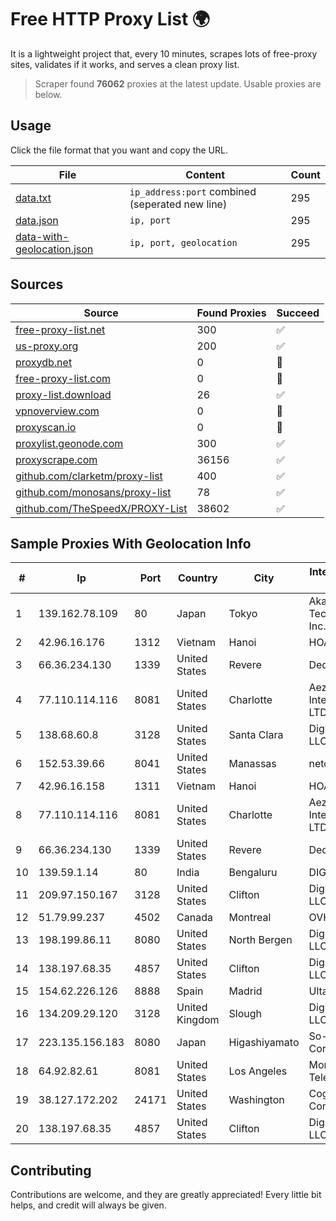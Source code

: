 
# Free HTTP Proxy List 🌍

It is a lightweight project that, every 10 minutes, scrapes lots of free-proxy sites, validates if it works, and serves a clean proxy list.


> Scraper found **76062** proxies at the latest update. Usable proxies are below.

## Usage

Click the file format that you want and copy the URL.


|File|Content|Count|
|----|-------|-----|
|[data.txt](https://raw.githubusercontent.com/themiralay/Proxy-List-World/master/data.txt)|`ip_address:port` combined (seperated new line)|295|
|[data.json](https://raw.githubusercontent.com/themiralay/Proxy-List-World/master/data.json)|`ip, port`|295|
|[data-with-geolocation.json](https://raw.githubusercontent.com/themiralay/Proxy-List-World/master/data-with-geolocation.json)|`ip, port, geolocation`|295|

## Sources

|Source|Found Proxies|Succeed|
|------|-------------|-------|
|[free-proxy-list.net](https://free-proxy-list.net)|300|✅|
|[us-proxy.org](https://www.us-proxy.org)|200|✅|
|[proxydb.net](http://proxydb.net)|0|🚫|
|[free-proxy-list.com](https://free-proxy-list.com/?page=&port=&type%5B%5D=http&type%5B%5D=https&up_time=0&search=Search)|0|🚫|
|[proxy-list.download](https://www.proxy-list.download/HTTP)|26|✅|
|[vpnoverview.com](https://vpnoverview.com/privacy/anonymous-browsing/free-proxy-servers)|0|🚫|
|[proxyscan.io](https://www.proxyscan.io)|0|🚫|
|[proxylist.geonode.com](https://proxylist.geonode.com/api/proxy-list?limit=300&page=1&sort_by=lastChecked&sort_type=desc&protocols=http,https)|300|✅|
|[proxyscrape.com](https://api.proxyscrape.com/v2/?request=displayproxies&protocol=http&timeout=10000&country=all&ssl=all&anonymity=all)|36156|✅|
|[github.com/clarketm/proxy-list](https://raw.githubusercontent.com/clarketm/proxy-list/master/proxy-list-raw.txt)|400|✅|
|[github.com/monosans/proxy-list](https://raw.githubusercontent.com/monosans/proxy-list/main/proxies/http.txt)|78|✅|
|[github.com/TheSpeedX/PROXY-List](https://raw.githubusercontent.com/TheSpeedX/PROXY-List/master/http.txt)|38602|✅|


## Sample Proxies With Geolocation Info

|#|Ip|Port|Country|City|Internet Service Provider|
|-|--|----|-------|----|-------------------------|
|1|139.162.78.109|80|Japan|Tokyo|Akamai Technologies, Inc.|
|2|42.96.16.176|1312|Vietnam|Hanoi|HOALAC-VNNIC|
|3|66.36.234.130|1339|United States|Revere|DediOutlet, LLC|
|4|77.110.114.116|8081|United States|Charlotte|Aeza International LTD|
|5|138.68.60.8|3128|United States|Santa Clara|DigitalOcean, LLC|
|6|152.53.39.66|8041|United States|Manassas|netcup GmbH|
|7|42.96.16.158|1311|Vietnam|Hanoi|HOALAC-VNNIC|
|8|77.110.114.116|8081|United States|Charlotte|Aeza International LTD|
|9|66.36.234.130|1339|United States|Revere|DediOutlet, LLC|
|10|139.59.1.14|80|India|Bengaluru|DIGITALOCEAN|
|11|209.97.150.167|3128|United States|Clifton|DigitalOcean, LLC|
|12|51.79.99.237|4502|Canada|Montreal|OVH SAS|
|13|198.199.86.11|8080|United States|North Bergen|DigitalOcean, LLC|
|14|138.197.68.35|4857|United States|Clifton|DigitalOcean, LLC|
|15|154.62.226.126|8888|Spain|Madrid|Ultahost, Inc.|
|16|134.209.29.120|3128|United Kingdom|Slough|DigitalOcean, LLC|
|17|223.135.156.183|8080|Japan|Higashiyamato|So-net Corporation|
|18|64.92.82.61|8081|United States|Los Angeles|Momentum Telecom, Inc.|
|19|38.127.172.202|24171|United States|Washington|Cogent Communications|
|20|138.197.68.35|4857|United States|Clifton|DigitalOcean, LLC|



## Contributing

Contributions are welcome, and they are greatly appreciated! Every
little bit helps, and credit will always be given.

